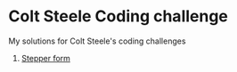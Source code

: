# Colt Steele Coding challenge
My solutions for Colt Steele's coding challenges

1. [Stepper form]()
